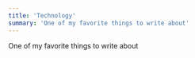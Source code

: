 ```yaml
---
title: 'Technology'
summary: 'One of my favorite things to write about'
---
```

One of my favorite things to write about
